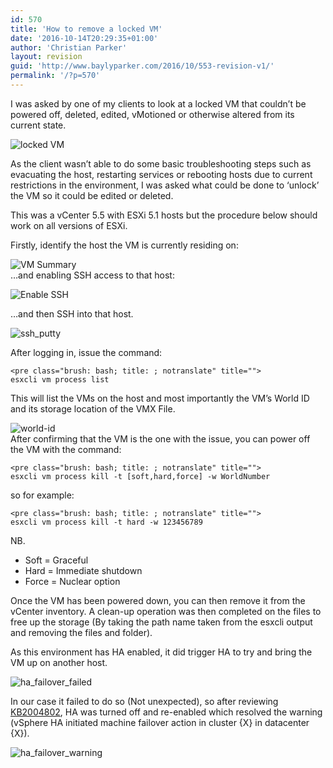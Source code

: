 ```yaml
---
id: 570
title: 'How to remove a locked VM'
date: '2016-10-14T20:29:35+01:00'
author: 'Christian Parker'
layout: revision
guid: 'http://www.baylyparker.com/2016/10/553-revision-v1/'
permalink: '/?p=570'
---
```


I was asked by one of my clients to look at a locked VM that couldn’t be powered off, deleted, edited, vMotioned or otherwise altered from its current state.

![locked VM](https://i0.wp.com/www.baylyparker.com/wp-content/uploads/2016/10/poweroff-1.png?resize=664%2C56)

As the client wasn’t able to do some basic troubleshooting steps such as evacuating the host, restarting services or rebooting hosts due to current restrictions in the environment, I was asked what could be done to ‘unlock’ the VM so it could be edited or deleted.

This was a vCenter 5.5 with ESXi 5.1 hosts but the procedure below should work on all versions of ESXi.

Firstly, identify the host the VM is currently residing on:

![VM Summary](https://i0.wp.com/www.baylyparker.com/wp-content/uploads/2016/10/VM_Summary.png?resize=300%2C277)  
…and enabling SSH access to that host:

![Enable SSH](https://i0.wp.com/www.baylyparker.com/wp-content/uploads/2016/10/SSH.png?resize=300%2C150)

…and then SSH into that host.

![ssh_putty](https://i0.wp.com/www.baylyparker.com/wp-content/uploads/2016/10/SSH_Putty.png?resize=300%2C100)

After logging in, issue the command:

```
<pre class="brush: bash; title: ; notranslate" title="">
esxcli vm process list
```

This will list the VMs on the host and most importantly the VM’s World ID and its storage location of the VMX File.

![world-id](https://i0.wp.com/www.baylyparker.com/wp-content/uploads/2016/10/World-ID.png?resize=300%2C58)  
After confirming that the VM is the one with the issue, you can power off the VM with the command:

```
<pre class="brush: bash; title: ; notranslate" title="">
esxcli vm process kill -t [soft,hard,force] -w WorldNumber
```

so for example:

```
<pre class="brush: bash; title: ; notranslate" title="">
esxcli vm process kill -t hard -w 123456789
```

NB.

- Soft = Graceful
- Hard = Immediate shutdown
- Force = Nuclear option

Once the VM has been powered down, you can then remove it from the vCenter inventory. A clean-up operation was then completed on the files to free up the storage (By taking the path name taken from the esxcli output and removing the files and folder).

As this environment has HA enabled, it did trigger HA to try and bring the VM up on another host.

![ha_failover_failed](https://i0.wp.com/www.baylyparker.com/wp-content/uploads/2016/10/ha_failover_failed.png?resize=555%2C111)

In our case it failed to do so (Not unexpected), so after reviewing [KB2004802](https://kb.vmware.com/kb/2004802), HA was turned off and re-enabled which resolved the warning (vSphere HA initiated machine failover action in cluster {X} in datacenter {X}).

![ha_failover_warning](https://i0.wp.com/www.baylyparker.com/wp-content/uploads/2016/10/ha_failover_warning.png?resize=510%2C110)